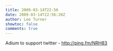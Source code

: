 ```yaml
---
title: 2009-03-14T22-56
date: 2009-03-14T22:56:20Z
author: Lee Turner
showtoc: false
comments: true
---
```


Adium to support twitter - http://ping.fm/NRH83

